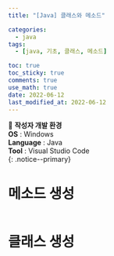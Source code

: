 ```yaml
---
title: "[Java] 클래스와 메소드"

categories:
  - java
tags:
  - [java, 기초, 클래스, 메소드]

toc: true
toc_sticky: true
comments: true
use_math: true
date: 2022-06-12
last_modified_at: 2022-06-12
---
```


📌 **작성자 개발 환경** <br>
**OS** : Windows <br>
**Language** : Java<br>
**Tool** : Visual Studio Code<br>
{: .notice--primary}

# 메소드 생성

```java
```

# 클래스 생성

```java
```